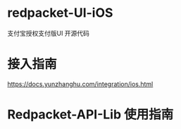# redpacket-UI-iOS
支付宝授权支付版UI 开源代码


# 接入指南
https://docs.yunzhanghu.com/integration/ios.html

# Redpacket-API-Lib 使用指南



